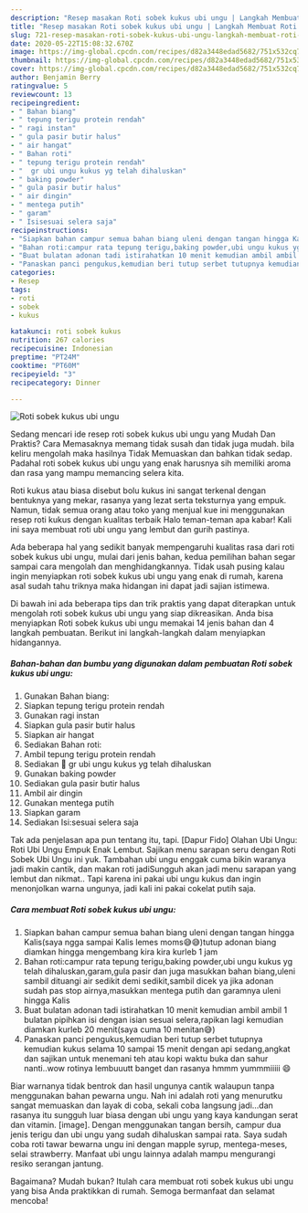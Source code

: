 ```yaml
---
description: "Resep masakan Roti sobek kukus ubi ungu | Langkah Membuat Roti sobek kukus ubi ungu Yang Enak Dan Mudah"
title: "Resep masakan Roti sobek kukus ubi ungu | Langkah Membuat Roti sobek kukus ubi ungu Yang Enak Dan Mudah"
slug: 721-resep-masakan-roti-sobek-kukus-ubi-ungu-langkah-membuat-roti-sobek-kukus-ubi-ungu-yang-enak-dan-mudah
date: 2020-05-22T15:08:32.670Z
image: https://img-global.cpcdn.com/recipes/d82a3448edad5682/751x532cq70/roti-sobek-kukus-ubi-ungu-foto-resep-utama.jpg
thumbnail: https://img-global.cpcdn.com/recipes/d82a3448edad5682/751x532cq70/roti-sobek-kukus-ubi-ungu-foto-resep-utama.jpg
cover: https://img-global.cpcdn.com/recipes/d82a3448edad5682/751x532cq70/roti-sobek-kukus-ubi-ungu-foto-resep-utama.jpg
author: Benjamin Berry
ratingvalue: 5
reviewcount: 13
recipeingredient:
- " Bahan biang"
- " tepung terigu protein rendah"
- " ragi instan"
- " gula pasir butir halus"
- " air hangat"
- " Bahan roti"
- " tepung terigu protein rendah"
- "  gr ubi ungu kukus yg telah dihaluskan"
- " baking powder"
- " gula pasir butir halus"
- " air dingin"
- " mentega putih"
- " garam"
- " Isisesuai selera saja"
recipeinstructions:
- "Siapkan bahan campur semua bahan biang uleni dengan tangan hingga Kalis(saya ngga sampai Kalis lemes moms😅😅)tutup adonan biang diamkan hingga mengembang kira kira kurleb 1 jam"
- "Bahan roti:campur rata tepung terigu,baking powder,ubi ungu kukus yg telah dihaluskan,garam,gula pasir dan juga masukkan bahan biang,uleni sambil dituangi air sedikit demi sedikit,sambil dicek ya jika adonan sudah pas stop airnya,masukkan mentega putih dan garamnya uleni hingga Kalis"
- "Buat bulatan adonan tadi istirahatkan 10 menit kemudian ambil ambil 1 bulatan pipihkan isi dengan isian sesuai selera,rapikan lagi kemudian diamkan kurleb 20 menit(saya cuma 10 menitan😅)"
- "Panaskan panci pengukus,kemudian beri tutup serbet tutupnya kemudian kukus selama 10 sampai 15 menit dengan api sedang,angkat dan sajikan untuk menemani teh atau kopi waktu buka dan sahur nanti..wow rotinya lembuuutt banget dan rasanya hmmm yummmiiiii 😄"
categories:
- Resep
tags:
- roti
- sobek
- kukus

katakunci: roti sobek kukus 
nutrition: 267 calories
recipecuisine: Indonesian
preptime: "PT24M"
cooktime: "PT60M"
recipeyield: "3"
recipecategory: Dinner

---
```



![Roti sobek kukus ubi ungu](https://img-global.cpcdn.com/recipes/d82a3448edad5682/751x532cq70/roti-sobek-kukus-ubi-ungu-foto-resep-utama.jpg)

Sedang mencari ide resep roti sobek kukus ubi ungu yang Mudah Dan Praktis? Cara Memasaknya memang tidak susah dan tidak juga mudah. bila keliru mengolah maka hasilnya Tidak Memuaskan dan bahkan tidak sedap. Padahal roti sobek kukus ubi ungu yang enak harusnya sih memiliki aroma dan rasa yang mampu memancing selera kita.

Roti kukus atau biasa disebut bolu kukus ini sangat terkenal dengan bentuknya yang mekar, rasanya yang lezat serta teksturnya yang empuk. Namun, tidak semua orang atau toko yang menjual kue ini menggunakan resep roti kukus dengan kualitas terbaik Halo teman-teman apa kabar! Kali ini saya membuat roti ubi ungu yang lembut dan gurih pastinya.

Ada beberapa hal yang sedikit banyak mempengaruhi kualitas rasa dari roti sobek kukus ubi ungu, mulai dari jenis bahan, kedua pemilihan bahan segar sampai cara mengolah dan menghidangkannya. Tidak usah pusing kalau ingin menyiapkan roti sobek kukus ubi ungu yang enak di rumah, karena asal sudah tahu triknya maka hidangan ini dapat jadi sajian istimewa.


Di bawah ini ada beberapa tips dan trik praktis yang dapat diterapkan untuk mengolah roti sobek kukus ubi ungu yang siap dikreasikan. Anda bisa menyiapkan Roti sobek kukus ubi ungu memakai 14 jenis bahan dan 4 langkah pembuatan. Berikut ini langkah-langkah dalam menyiapkan hidangannya.

<!--inarticleads1-->

##### Bahan-bahan dan bumbu yang digunakan dalam pembuatan Roti sobek kukus ubi ungu:

1. Gunakan  Bahan biang:
1. Siapkan  tepung terigu protein rendah
1. Gunakan  ragi instan
1. Siapkan  gula pasir butir halus
1. Siapkan  air hangat
1. Sediakan  Bahan roti:
1. Ambil  tepung terigu protein rendah
1. Sediakan  💯 gr ubi ungu kukus yg telah dihaluskan
1. Gunakan  baking powder
1. Sediakan  gula pasir butir halus
1. Ambil  air dingin
1. Gunakan  mentega putih
1. Siapkan  garam
1. Sediakan  Isi:sesuai selera saja


Tak ada penjelasan apa pun tentang itu, tapi. [Dapur Fido] Olahan Ubi Ungu: Roti Ubi Ungu Empuk Enak Lembut. Sajikan menu sarapan seru dengan Roti Sobek Ubi Ungu ini yuk. Tambahan ubi ungu enggak cuma bikin waranya jadi makin cantik, dan makan roti jadiSungguh akan jadi menu sarapan yang lembut dan nikmat.. Tapi karena ini pakai ubi ungu kukus dan ingin menonjolkan warna ungunya, jadi kali ini pakai cokelat putih saja. 

<!--inarticleads2-->

##### Cara membuat Roti sobek kukus ubi ungu:

1. Siapkan bahan campur semua bahan biang uleni dengan tangan hingga Kalis(saya ngga sampai Kalis lemes moms😅😅)tutup adonan biang diamkan hingga mengembang kira kira kurleb 1 jam
1. Bahan roti:campur rata tepung terigu,baking powder,ubi ungu kukus yg telah dihaluskan,garam,gula pasir dan juga masukkan bahan biang,uleni sambil dituangi air sedikit demi sedikit,sambil dicek ya jika adonan sudah pas stop airnya,masukkan mentega putih dan garamnya uleni hingga Kalis
1. Buat bulatan adonan tadi istirahatkan 10 menit kemudian ambil ambil 1 bulatan pipihkan isi dengan isian sesuai selera,rapikan lagi kemudian diamkan kurleb 20 menit(saya cuma 10 menitan😅)
1. Panaskan panci pengukus,kemudian beri tutup serbet tutupnya kemudian kukus selama 10 sampai 15 menit dengan api sedang,angkat dan sajikan untuk menemani teh atau kopi waktu buka dan sahur nanti..wow rotinya lembuuutt banget dan rasanya hmmm yummmiiiii 😄


Biar warnanya tidak bentrok dan hasil ungunya cantik walaupun tanpa menggunakan bahan pewarna ungu. Nah ini adalah roti yang menurutku sangat memuaskan dan layak di coba, sekali coba langsung jadi…dan rasanya itu sungguh luar biasa dengan ubi ungu yang kaya kandungan serat dan vitamin. [image]. Dengan menggunakan tangan bersih, campur dua jenis terigu dan ubi ungu yang sudah dihaluskan sampai rata. Saya sudah coba roti tawar bewarna ungu ini dengan mapple syrup, mentega-meses, selai strawberry. Manfaat ubi ungu lainnya adalah mampu mengurangi resiko serangan jantung. 

Bagaimana? Mudah bukan? Itulah cara membuat roti sobek kukus ubi ungu yang bisa Anda praktikkan di rumah. Semoga bermanfaat dan selamat mencoba!
